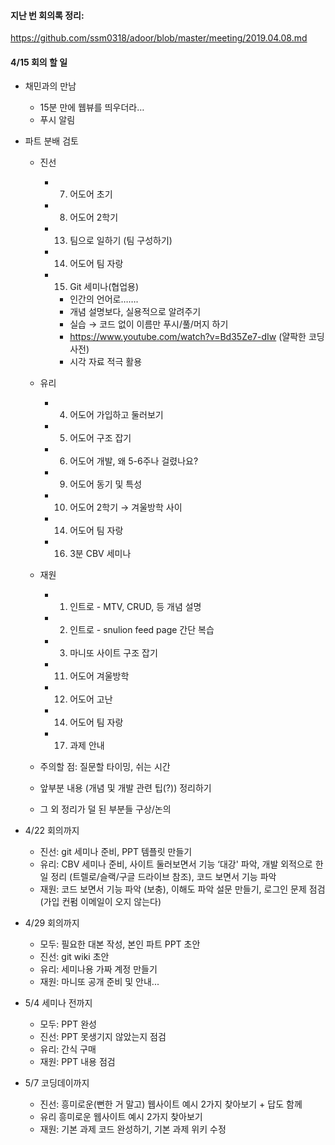
#### 지난 번 회의록 정리: 
https://github.com/ssm0318/adoor/blob/master/meeting/2019.04.08.md

#### 4/15 회의 할 일
- 채민과의 만남
  - 15분 만에 웹뷰를 띄우더라…
  - 푸시 알림
- 파트 분배 검토
  - 진선
    - 7) 어도어 초기
    - 8) 어도어 2학기

    - 13) 팀으로 일하기 (팀 구성하기)

    - 14) 어도어 팀 자랑

    - 15) Git 세미나(협업용) 
      - 인간의 언어로…….
      - 개념 설명보다, 실용적으로 알려주기
      - 실습 → 코드 없이 이름만 푸시/풀/머지 하기
      - https://www.youtube.com/watch?v=Bd35Ze7-dIw (얄팍한 코딩사전)
      - 시각 자료 적극 활용
      
  - 유리
    - 4) 어도어 가입하고 둘러보기
    - 5) 어도어 구조 잡기
    - 6) 어도어 개발, 왜 5-6주나 걸렸나요?

    - 9) 어도어 동기 및 특성
    - 10) 어도어 2학기 → 겨울방학 사이

    - 14) 어도어 팀 자랑
    - 16) 3분 CBV 세미나

  - 재원
    - 1) 인트로 - MTV, CRUD, 등 개념 설명
    - 2) 인트로 - snulion feed page 간단 복습
    - 3) 마니또 사이트 구조 잡기

    - 11) 어도어 겨울방학
    - 12) 어도어 고난

    - 14) 어도어 팀 자랑

    - 17) 과제 안내
    
  - 주의할 점: 질문할 타이밍, 쉬는 시간
  - 앞부분 내용 (개념 및 개발 관련 팁(?)) 정리하기
  - 그 외 정리가 덜 된 부분들 구상/논의

- 4/22 회의까지
  - 진선: git 세미나 준비, PPT 템플릿 만들기
  - 유리: CBV 세미나 준비, 사이트 둘러보면서 기능 ‘대강' 파악, 개발 외적으로 한 일 정리 (트렐로/슬랙/구글 드라이브 참조), 코드 보면서 기능 파악
  - 재원: 코드 보면서 기능 파악 (보충), 이해도 파악 설문 만들기, 로그인 문제 점검 (가입 컨펌 이메일이 오지 않는다)

- 4/29 회의까지
  - 모두: 필요한 대본 작성, 본인 파트 PPT 초안
  - 진선: git wiki 초안
  - 유리: 세미나용 가짜 계정 만들기
  - 재원: 마니또 공개 준비 및 안내... 

- 5/4 세미나 전까지
  - 모두: PPT 완성
  - 진선: PPT 못생기지 않았는지 점검
  - 유리: 간식 구매
  - 재원: PPT 내용 점검

- 5/7 코딩데이까지
  - 진선: 흥미로운(뻔한 거 말고) 웹사이트 예시 2가지 찾아보기 + 답도 함께
  - 유리 흥미로운 웹사이트 예시 2가지 찾아보기
  - 재원: 기본 과제 코드 완성하기, 기본 과제 위키 수정
